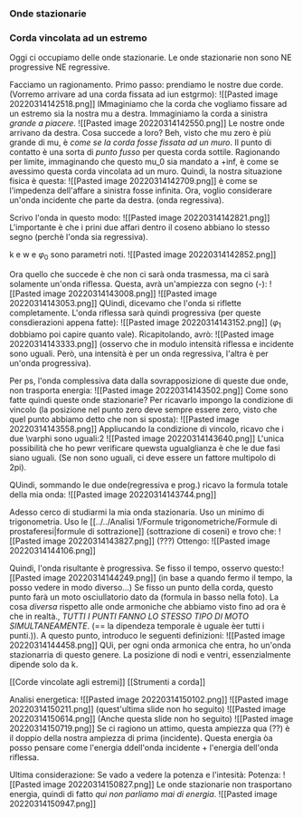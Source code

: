 ### Onde stazionarie
### Corda vincolata ad un estremo
Oggi ci occupiamo delle onde stazionarie.
Le onde stazionarie non sono NE progressive NE regressive. 

Facciamo un ragionamento. Primo passo: prendiamo le nostre due corde. (Vorremo arrivare ad una corda fissata ad iun estgrmo):
![[Pasted image 20220314142518.png]]
IMmaginiamo che la corda che vogliamo fissare ad un estremo sia la nostra mu a destra. Immaginiamo la corda a sinistra _grande a piacere_.
![[Pasted image 20220314142550.png]]
Le nostre onde arrivano da destra. Cosa succede a loro? Beh, visto che mu zero è più grande di mu, è _come se la corda fosse fissata ad un muro_.
Il punto di contatto è una sorta di _punto fusso_ per questa corda sottile. Ragionando per limite, immaginando che questo mu_0 sia mandato a +inf, è come se avessimo questa corda vincolata ad un muro.
Quindi, la nostra situazione fisica è questa:
![[Pasted image 20220314142709.png]]
è come se l'impedenza dell'affare a sinistra fosse infinita.
Ora, voglio considerare un'onda incidente che parte da destra. (onda regressiva).

Scrivo l'onda in questo modo:
![[Pasted image 20220314142821.png]]
L'importante è che i prini due affari dentro il coseno abbiano lo stesso segno (perchè l'onda sia regressiva).

k e w e $\varphi_0$ sono parametri noti.
![[Pasted image 20220314142852.png]]

Ora quello che succede è che non ci sarà onda trasmessa, ma ci sarà solamente un'onda riflessa. Questa, avrà un'ampiezza con segno (-):
![[Pasted image 20220314143008.png]]
![[Pasted image 20220314143053.png]]
QUindi, dicevamo che l'onda si riflette completamente. L'onda riflessa sarà quindi progressiva (per queste consdierazioni appena fatte):
![[Pasted image 20220314143152.png]]
($\varphi_1$ dobbiamo poi capire quanto vale). 
Ricapitolando, avrò:
![[Pasted image 20220314143333.png]]
(osservo che in modulo intensità riflessa e incidente sono uguali. Però, una intensità è per un onda regressiva, l'altra è per un'onda progressiva).

Per ps, l'onda complessiva data dalla sovrapposizione di queste due onde, non trasporta energia:
![[Pasted image 20220314143502.png]]
Come sono fatte quindi queste onde stazionarie? Per ricavarlo impongo la condizione di vincolo (la posizione nel punto zero deve sempre essere zero, visto che quel punto abbiamo detto che non si sposta):
![[Pasted image 20220314143558.png]]
Appliucando la condizione di vincolo, ricavo che i due \varphi sono uguali:2
![[Pasted image 20220314143640.png]]
L'unica possibilità che ho pewr verificare quewsta ugualglianza è che le due fasi siano uguali. (Se non sono uguali, ci deve essere un fattore multipolo di 2pi).

QUindi, sommando le due onde(regressiva  e prog.) ricavo la formula totale della mia onda:
![[Pasted image 20220314143744.png]]

Adesso cerco di studiarmi la mia onda stazionaria.
Uso un minimo di trigonometria. Uso le [[../../Analisi 1/Formule trigonometriche/Formule di prostaferesi|formule di sottrazione]] (sottrazione di coseni) e trovo che:
![[Pasted image 20220314143827.png]]
(???)
Ottengo:
![[Pasted image 20220314144106.png]]

Quindi, l'onda risultante è progressiva. Se fisso il tempo, osservo questo:![[Pasted image 20220314144249.png]]
(in base a quando fermo il tempo, la posso vedere in modo diverso...)
Se fisso un punto della corda, questo punto farà un moto osciullatorio dato da (formula in basso nella foto). La cosa _diversa_ rispetto alle onde armoniche che abbiamo visto fino ad ora è che in realtà., _TUTTI I PUNTI FANNO LO STESSO TIPO DI MOTO SIMULTANEAMENTE_. (== la dipendeza temporale è uguale èer tutti i punti.)).
A questo punto, introduco le seguenti definizioni:
![[Pasted image 20220314144458.png]]
QUi, per ogni onda armonica che entra, ho un'onda stazionarria di questo genere. La posizione di nodi e ventri, essenzialmente dipende solo da k.

[[Corde vincolate agli estremi]]
[[Strumenti a corda]]

Analisi energetica:
![[Pasted image 20220314150102.png]]
![[Pasted image 20220314150211.png]]
(quest'ultima slide non ho seguito)
![[Pasted image 20220314150614.png]]
(Anche questa slide non ho seguito)
![[Pasted image 20220314150719.png]]
Se ci ragiono un attimo, questa ampiezza qua (??) è il doppio della nostra ampiezza di prima (incidente).
Questa energia òa posso pensare come l'energia ddell'onda incidente + l'energia dell'onda riflessa.



Ultima considerazione: Se vado a vedere la potenza e l'intesità:
Potenza:
![[Pasted image 20220314150827.png]]
Le onde stazionarie non trasportano energia, quindi di fatto _qui non parliamo mai di energia_.
![[Pasted image 20220314150947.png]]